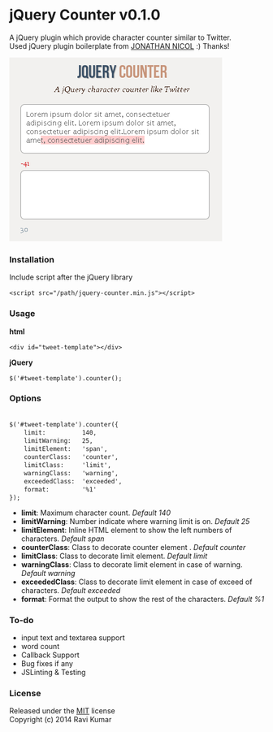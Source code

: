 # jQuery Counter v0.1.0 #

A jQuery plugin which provide character counter similar to Twitter.<br>
Used jQuery plugin boilerplate from [JONATHAN NICOL](http://jonathannicol.com/blog/2012/05/06/a-jquery-plugin-boilerplate/) :) Thanks!

![jQuery Counter](demo/screenshot.png)


### Installation
Include script after the jQuery library

    <script src="/path/jquery-counter.min.js"></script>

### Usage

__html__    
    
    <div id="tweet-template"></div>

__jQuery__   
    
    $('#tweet-template').counter();

### Options

~~~

$('#tweet-template').counter({
	limit: 			140,
	limitWarning: 	25,
	limitElement: 	'span',
	counterClass:   'counter',		
	limitClass: 	'limit',		
	warningClass: 	'warning',
	exceededClass: 	'exceeded',
	format: 		'%1'
});

~~~

 * __limit__: Maximum character count. _Default 140_
 * __limitWarning__: Number indicate where warning limit is on. _Default 25_
 * __limitElement__: Inline HTML element to show the left numbers of characters. _Default span_
 * __counterClass__: Class to decorate counter element . _Default counter_
 * __limitClass__: Class to decorate limit element. _Default limit_
 * __warningClass__: Class to decorate limit element in case of warning. _Default warning_
 * __exceededClass__: Class to decorate limit element in case of exceed of characters. _Default exceeded_
 * __format__: Format the output to show the rest of the characters. _Default %1_


### To-do ###

 * input text and textarea support
 * word count
 * Callback Support
 * Bug fixes if any
 * JSLinting & Testing


### License ###

Released under the [MIT](http://www.opensource.org/licenses/mit-license.php) license<br>
Copyright (c) 2014 Ravi Kumar
